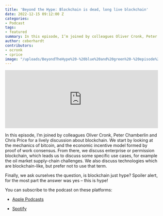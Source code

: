 ```yaml
---
title: 'Beyond the Hype: Blockchain is dead, long live blockchain'
date: 2022-12-15 09:12:00 Z
categories:
- Podcast
tags:
- featured
summary: In this episode, I’m joined by colleagues Oliver Cronk, Peter Chamberlin and Chris Price for a lively discussion about blockchain, including the mechanics of bitcoin, the proof of work consensus, and technologies which are blockchain-like, but prefer not to use that term. Finally, we ask ourselves the question, is blockchain just hype?
author: ceberhardt
contributors:
- ocronk
- cprice
image: "/uploads/BeyondTheHype%20-%20blue%20and%20green%20-%20episode%208%20-%20social.png"
---
```


<iframe title="Embed Player" src="https://play.libsyn.com/embed/episode/id/25313580/height/192/theme/modern/size/large/thumbnail/yes/custom-color/ffffff/time-start/00:00:00/playlist-height/200/direction/backward/download/yes" height="192" width="100%" scrolling="no" allowfullscreen="" webkitallowfullscreen="true" mozallowfullscreen="true" oallowfullscreen="true" msallowfullscreen="true" style="border: none;"></iframe>

In this episode, I’m joined by colleagues Oliver Cronk, Peter Chamberlin and Chris Price for a lively discussion about blockchain. We start by looking at the mechanics of bitcoin, and the economic incentive model formed by proof of work consensus. From there, we discuss enterprise or permission blockchain, which leads us to discuss some specific use cases, for example the oil market supply-chain challenges. We also discuss technologies which are blockchain-like, but prefer not to use that term.

Finally, we ask ourselves the question, is blockchain just hype? Spoiler alert, for the most part the answer was yes – this is hype!

You can subscribe to the podcast on these platforms:

* [Apple Podcasts](https://podcasts.apple.com/dk/podcast/beyond-the-hype/id1612265563)

* [Spotify](https://open.spotify.com/show/2BlwBJ7JoxYpxU4GBmuR4x)